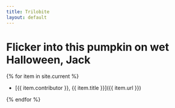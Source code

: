 ```yaml
---
title: Trilobite
layout: default
---
```


# Flicker into this pumpkin on wet Halloween, Jack

{% for item in site.current %}
-   [{{ item.contributor }}, {{ item.title }}]({{ item.url }})

{% endfor %}
